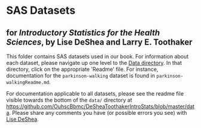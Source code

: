 SAS Datasets
================
## for *Introductory Statistics for the Health Sciences*, by Lise DeShea and Larry E. Toothaker

This folder contains SAS datasets used in our book.  For information about each dataset, please navigate up one level to the [Data directory](https://github.com/OuhscBbmc/DeSheaToothakerIntroStats/blob/master/data).  In that directory, click on the appropriate 'Readme' file.  For instance, documentation for the `parkinson-walking` dataset is found in `parkinson-walkingReadme.md`.

For documentation applicable to all datasets, please see the readme file visible towards the bottom of the `data/` directory at https://github.com/OuhscBbmc/DeSheaToothakerIntroStats/blob/master/data.  Please share any comments you have (or possible errors you see) with [Lise DeShea](http://nursing.ouhsc.edu/AboutTheCollege/Research/MeetourResearchTeam.aspx).
